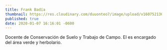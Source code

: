 ```yaml
---
title: Frank Badía
thumbnail: https://res.cloudinary.com/duuonteo7/image/upload/v1607521362/Profesores%20Instituto/WhatsApp_Image_2020-12-09_at_9.40.15_AM_4_-removebg-preview.png
published: true
date: 2020-01-07 16:16:01 -0600
---
```


Docente de Conservación de Suelo y Trabajo de Campo. El es encargado del área verde y herbolario.
